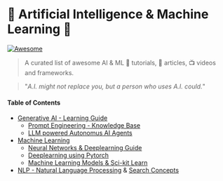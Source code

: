 # 🤖 Artificial Intelligence & Machine Learning 🧠

[![Awesome](https://awesome.re/badge-flat2.svg)](https://awesome.re) 
> A curated list of awesome AI & ML :orange_book: tutorials, :page_with_curl: articles, :tv: videos and frameworks.

> "_A.I. might not replace you, but a person who uses A.I. could._"

#### Table of Contents

- [Generative AI - Learning Guide](docs/generative-ai.md)
    - [Prompt Engineering - Knowledge Base](docs/prompt-engineering-resources.md)
    - [LLM powered Autonomus AI Agents](docs/llm-powered-autonomous-ai-agents.md)
- [Machine Learning](docs/machine-learning.md)
    - [Neural Networks & Deeplearning Guide](docs/neural-networks-deeplearning.md)
    - [Deeplearning using Pytorch](deeplearning-using-pytorch)
    - [Machine Learning Models & Sci-kit Learn](docs/ml-algorithms.md)
- [NLP - Natural Language Processing](https://github.com/venkataravuri/awesome-tech-articles-blogs/blob/master/topics/architecture-design/search.md) & [Search Concepts](https://github.com/venkataravuri/awesome-tech-articles-blogs/blob/master/topics/architecture-design/search.md)
